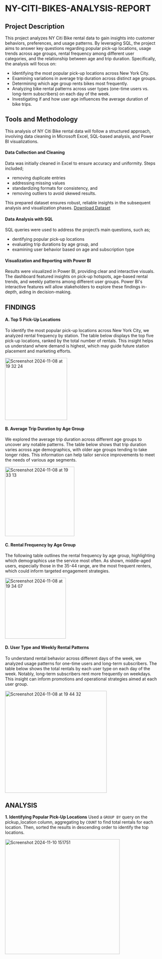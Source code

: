 # NY-CITI-BIKES-ANALYSIS-REPORT

## Project Description
This project analyzes NY Citi Bike rental data to gain insights into customer behaviors, preferences, and usage patterns. By leveraging SQL, the project aims to answer key questions regarding popular pick-up locations, usage trends across age groups, rental frequency among different user categories, and the relationship between age and trip duration. Specifically, the analysis will focus on:
- Identifying the most popular pick-up locations across New York City.
- Examining variations in average trip duration across distinct age groups.
- Determining which age group rents bikes most frequently.
- Analyzing bike rental patterns across user types (one-time users vs. long-term subscribers) on each day of the week.
- Investigating if and how user age influences the average duration of bike trips.

## Tools and Methodology
This analysis of NY Citi Bike rental data will follow a structured approach, involving data cleaning in Microsoft Excel, SQL-based analysis, and Power BI visualizations.

#### Data Collection and Cleaning
Data was initially cleaned in Excel to ensure accuracy and uniformity. Steps included;
- removing duplicate entries
- addressing missing values
- standardizing formats for consistency, and
- removing outliers to avoid skewed results.

This prepared dataset ensures robust, reliable insights in the subsequent analysis and visualization phases. [Download Dataset](https://docs.google.com/spreadsheets/d/1zUn6JyFMLpNV41VofrZN1DIGajTdjyAwtmuibI0w4R8/edit?gid=249951387#gid=249951387)

#### Data Analysis with SQL
SQL queries were used to address the project’s main questions, such as;
- dentifying popular pick-up locations
- evaluating trip durations by age group, and
- examining user behavior based on age and subscription type

#### Visualization and Reporting with Power BI
Results were visualized in Power BI, providing clear and interactive visuals.
The dashboard featured insights on pick-up hotspots, age-based rental trends, and weekly patterns among different user groups. Power BI's interactive features will allow stakeholders to explore these findings in-depth, aiding in decision-making.


## FINDINGS
#### A. Top 5 Pick-Up Locations
To identify the most popular pick-up locations across New York City, we analyzed rental frequency by station. The table below displays the top five pick-up locations, ranked by the total number of rentals. This insight helps us understand where demand is highest, which may guide future station placement and marketing efforts.

<img width="205" alt="Screenshot 2024-11-08 at 19 32 24" src="https://github.com/user-attachments/assets/4b161570-089d-47c4-ae7c-8a5222b32008">

#### B. Average Trip Duration by Age Group
We explored the average trip duration across different age groups to uncover any notable patterns. The table below shows that trip duration varies across age demographics, with older age groups tending to take longer rides. This information can help tailor service improvements to meet the needs of various age segments.

<img width="229" alt="Screenshot 2024-11-08 at 19 33 13" src="https://github.com/user-attachments/assets/eecd76e8-b34f-46da-99c5-606367a4ecf2">

#### C. Rental Frequency by Age Group
The following table outlines the rental frequency by age group, highlighting which demographics use the service most often. As shown, middle-aged users, especially those in the 35-44 range, are the most frequent renters, which could inform targeted engagement strategies.

<img width="201" alt="Screenshot 2024-11-08 at 19 34 07" src="https://github.com/user-attachments/assets/325d9bef-fc8d-477f-b98a-683d25759764">

#### D. User Type and Weekly Rental Patterns
To understand rental behavior across different days of the week, we analyzed usage patterns for one-time users and long-term subscribers. The table below shows the total rentals by each user type on each day of the week. Notably, long-term subscribers rent more frequently on weekdays. This insight can inform promotions and operational strategies aimed at each user group.

<img width="336" alt="Screenshot 2024-11-08 at 19 44 32" src="https://github.com/user-attachments/assets/2d708caa-63bb-41f9-a55c-7a58e27337b4">

## ANALYSIS
**1. Identifying Popular Pick-Up Locations**
Used a `GROUP BY` query on the pickup_location column, aggregating by `COUNT` to find total rentals for each location. Then, sorted the results in descending order to identify the top locations.

<img width="379" alt="Screenshot 2024-11-10 151751" src="https://github.com/user-attachments/assets/760ab7cf-de9f-4406-b6d1-d9c69583c157">
